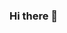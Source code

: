### Hi there 👋

<!--
**jvfontes/jvfontes** is a ✨ _special_ ✨ repository because its `README.md` (this file) appears on your GitHub profile.

<div align="center">
  <a href="https://github.com/jvfontes">
  <img height="180em" src="https://github-readme-stats.vercel.app/api?username=jvfontes&show_icons=true&theme=dracula&include_all_commits=true&count_private=true"/>
  <img height="180em" src="https://github-readme-stats.vercel.app/api/top-langs/?username=jvfontes&layout=compact&langs_count=7&theme=dracula"/>
</div>
